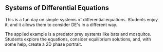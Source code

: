 ## Systems of Differential Equations

This is a fun day on simple systems of differential equations.  Students enjoy it, and it allows them to consider DE's in a different way.  

The applied example is a predator prey systems like bats and mosquitos.  Students explore the equations, consider equilibrium solutions, and, with some help, create a 2D phase portrait.  
